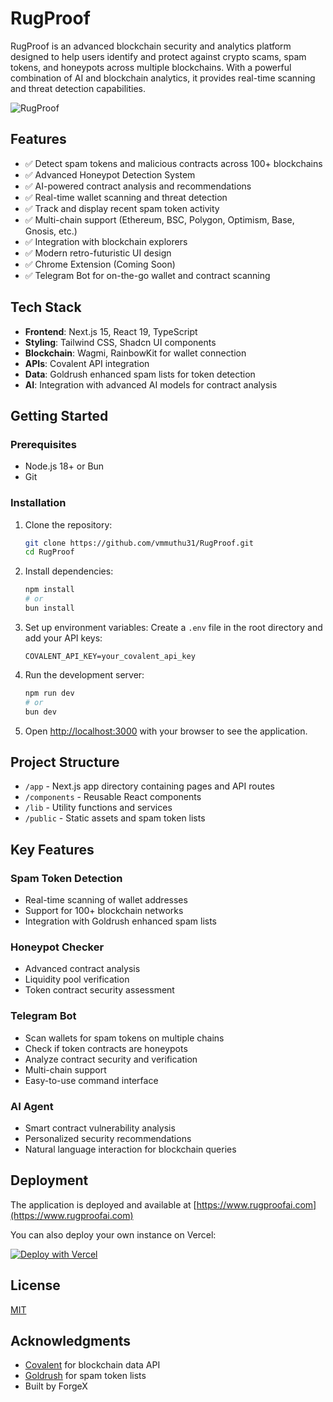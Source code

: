 # RugProof

RugProof is an advanced blockchain security and analytics platform designed to help users identify and protect against crypto scams, spam tokens, and honeypots across multiple blockchains. With a powerful combination of AI and blockchain analytics, it provides real-time scanning and threat detection capabilities.

![RugProof](https://github.com/user-attachments/assets/cd09f5c5-a7c8-4140-b40f-ee4653d4bf68)

## Features

- ✅ Detect spam tokens and malicious contracts across 100+ blockchains
- ✅ Advanced Honeypot Detection System
- ✅ AI-powered contract analysis and recommendations
- ✅ Real-time wallet scanning and threat detection
- ✅ Track and display recent spam token activity
- ✅ Multi-chain support (Ethereum, BSC, Polygon, Optimism, Base, Gnosis, etc.)
- ✅ Integration with blockchain explorers
- ✅ Modern retro-futuristic UI design
- ✅ Chrome Extension (Coming Soon)
- ✅ Telegram Bot for on-the-go wallet and contract scanning

## Tech Stack

- **Frontend**: Next.js 15, React 19, TypeScript
- **Styling**: Tailwind CSS, Shadcn UI components
- **Blockchain**: Wagmi, RainbowKit for wallet connection
- **APIs**: Covalent API integration
- **Data**: Goldrush enhanced spam lists for token detection
- **AI**: Integration with advanced AI models for contract analysis

## Getting Started

### Prerequisites

- Node.js 18+ or Bun
- Git

### Installation

1. Clone the repository:

   ```bash
   git clone https://github.com/vmmuthu31/RugProof.git
   cd RugProof
   ```

2. Install dependencies:

   ```bash
   npm install
   # or
   bun install
   ```

3. Set up environment variables:
   Create a `.env` file in the root directory and add your API keys:

   ```env
   COVALENT_API_KEY=your_covalent_api_key
   ```

4. Run the development server:

   ```bash
   npm run dev
   # or
   bun dev
   ```

5. Open [http://localhost:3000](http://localhost:3000) with your browser to see the application.

## Project Structure

- `/app` - Next.js app directory containing pages and API routes
- `/components` - Reusable React components
- `/lib` - Utility functions and services
- `/public` - Static assets and spam token lists

## Key Features

### Spam Token Detection

- Real-time scanning of wallet addresses
- Support for 100+ blockchain networks
- Integration with Goldrush enhanced spam lists

### Honeypot Checker

- Advanced contract analysis
- Liquidity pool verification
- Token contract security assessment

### Telegram Bot

- Scan wallets for spam tokens on multiple chains
- Check if token contracts are honeypots
- Analyze contract security and verification
- Multi-chain support
- Easy-to-use command interface

### AI Agent

- Smart contract vulnerability analysis
- Personalized security recommendations
- Natural language interaction for blockchain queries

## Deployment

The application is deployed and available at [https://www.rugproofai.com](https://www.rugproofai.com)

You can also deploy your own instance on Vercel:

[![Deploy with Vercel](https://vercel.com/button)](https://vercel.com/new/clone?repository-url=https%3A%2F%2Fgithub.com%2Fvmmuthu31%2FRugProof)

## License

[MIT](LICENSE)

## Acknowledgments

- [Covalent](https://www.covalenthq.com/) for blockchain data API
- [Goldrush](https://github.com/covalenthq/goldrush-enhanced-spam-lists) for spam token lists
- Built by ForgeX

